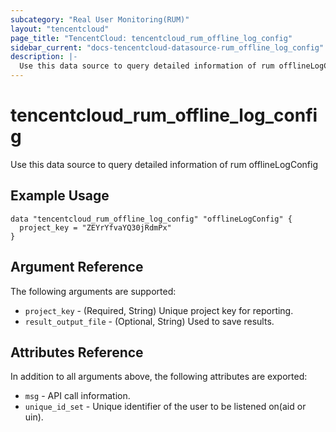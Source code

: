 ```yaml
---
subcategory: "Real User Monitoring(RUM)"
layout: "tencentcloud"
page_title: "TencentCloud: tencentcloud_rum_offline_log_config"
sidebar_current: "docs-tencentcloud-datasource-rum_offline_log_config"
description: |-
  Use this data source to query detailed information of rum offlineLogConfig
---
```


# tencentcloud_rum_offline_log_config

Use this data source to query detailed information of rum offlineLogConfig

## Example Usage

```hcl
data "tencentcloud_rum_offline_log_config" "offlineLogConfig" {
  project_key = "ZEYrYfvaYQ30jRdmPx"
}
```

## Argument Reference

The following arguments are supported:

* `project_key` - (Required, String) Unique project key for reporting.
* `result_output_file` - (Optional, String) Used to save results.

## Attributes Reference

In addition to all arguments above, the following attributes are exported:

* `msg` - API call information.
* `unique_id_set` - Unique identifier of the user to be listened on(aid or uin).


